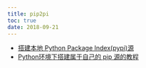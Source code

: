 ```yaml
---
title: pip2pi
toc: true
date: 2018-09-21
---
```





- [搭建本地 Python Package Index(pypi)源](https://blog.csdn.net/tmpbook/article/details/51700151)
- [Python环境下搭建属于自己的 pip 源的教程](http://www.ailab.com.cn/article-1091-196302-1.html)
